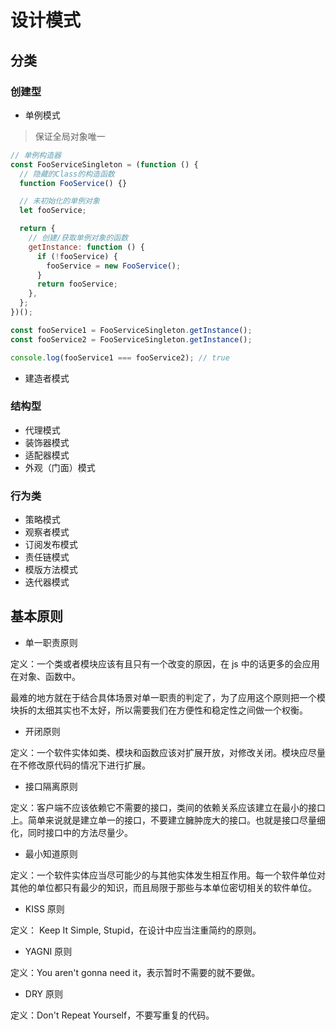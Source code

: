 # 设计模式

## 分类

### 创建型

- 单例模式

> 保证全局对象唯一

```js
// 单例构造器
const FooServiceSingleton = (function () {
  // 隐藏的Class的构造函数
  function FooService() {}

  // 未初始化的单例对象
  let fooService;

  return {
    // 创建/获取单例对象的函数
    getInstance: function () {
      if (!fooService) {
        fooService = new FooService();
      }
      return fooService;
    },
  };
})();

const fooService1 = FooServiceSingleton.getInstance();
const fooService2 = FooServiceSingleton.getInstance();

console.log(fooService1 === fooService2); // true
```

- 建造者模式

### 结构型

- 代理模式
- 装饰器模式
- 适配器模式
- 外观（门面）模式

### 行为类

- 策略模式
- 观察者模式
- 订阅发布模式
- 责任链模式
- 模版方法模式
- 迭代器模式

## 基本原则

- 单一职责原则

定义：一个类或者模块应该有且只有一个改变的原因，在 js 中的话更多的会应用在对象、函数中。

最难的地方就在于结合具体场景对单一职责的判定了，为了应用这个原则把一个模块拆的太细其实也不太好，所以需要我们在方便性和稳定性之间做一个权衡。

- 开闭原则

定义：一个软件实体如类、模块和函数应该对扩展开放，对修改关闭。模块应尽量在不修改原代码的情况下进行扩展。

- 接口隔离原则

定义：客户端不应该依赖它不需要的接口，类间的依赖关系应该建立在最小的接口上。简单来说就是建立单一的接口，不要建立臃肿庞大的接口。也就是接口尽量细化，同时接口中的方法尽量少。

- 最小知道原则

定义：一个软件实体应当尽可能少的与其他实体发生相互作用。每一个软件单位对其他的单位都只有最少的知识，而且局限于那些与本单位密切相关的软件单位。

- KISS 原则

定义： Keep It Simple, Stupid，在设计中应当注重简约的原则。

- YAGNI 原则

定义：You aren't gonna need it，表示暂时不需要的就不要做。

- DRY 原则

定义：Don't Repeat Yourself，不要写重复的代码。
